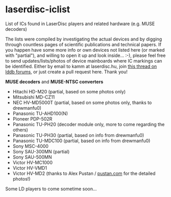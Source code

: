 # laserdisc-iclist
List of ICs found in LaserDisc players and related hardware (e.g. MUSE decoders)

The lists were compiled by investigating the actual devices and by digging through countless pages of scientific publications and technical papers.
If you happen have some more info or own devices not listed here (or marked with "partial"), and willing to open it up and look inside... :-), please feel free to send updates/lists/photos of device mainboards where IC markings can be identified.
Either by email to kamm at laserdisc.hu, join [this thread on lddb forums](https://forum.lddb.com/viewtopic.php?f=25&t=10345), or just create a pull request here. Thank you!

**MUSE decoders** and **MUSE-NTSC converters**

* Hitachi HD-M20 (partial, based on some photos only)
* Mitsubishi MD-CZ11
* NEC HV-MD5000T (partial, based on some photos only, thanks to drewmanfu0)
* Panasonic TU-AHD100(N)
* Pioneer PDP-502R
* Panasonic TU-PH20 (decoder module only, more to come regarding the others)
* Panasonic TU-PH30 (partial, based on info from drewmanfu0)
* Panasonic TU-MDC100 (partial, based on info from drewmanfu0)
* Sony MSC-4000
* Sony SAU-300MN (partial)
* Sony SAU-500MN
* Victor HV-MC1000
* Victor HV-VMD1
* Victor HV-MD2 (thanks to Alex Pustan / [pustan.com](https://pustan.com) for the detailed photos!)

Some LD players to come sometime soon...
